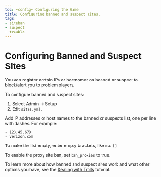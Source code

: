 ```yaml
---
toc: ~config~ Configuring the Game
title: Configuring banned and suspect sites.
tags: 
- siteban
- suspect
- trouble
---
```


# Configuring Banned and Suspect Sites

You can register certain IPs or hostnames as banned or suspect to block/alert you to problem players.  

To configure banned and suspect sites:

1. Select Admin -> Setup
2. Edit `sites.yml`.

Add IP addresses or host names to the banned or suspects list, one per line with dashes.  For example:

    - 123.45.678
    - verizon.com

To make the list empty, enter empty brackets, like so:  `[]`

To enable the proxy site ban, set `ban_proxies` to true.  

To learn more about how banned and suspect sites work and what other options you have, see the [Dealing with Trolls](/tutorials/manage/trolls) tutorial.